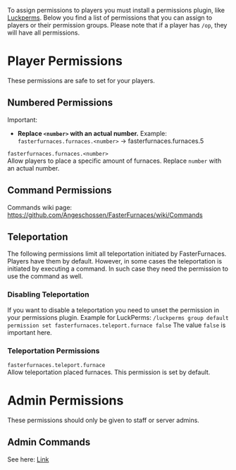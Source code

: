 To assign permissions to players you must install a permissions plugin, like [Luckperms](https://www.spigotmc.org/resources/28140). Below you find a list of permissions that you can assign to players or their permission groups. Please note that if a player has `/op`, they will have all permissions.

# Player Permissions
These permissions are safe to set for your players.

## Numbered Permissions
Important:
* **Replace `<number>` with an actual number.** Example: `fasterfurnaces.furnaces.<number>` -> fasterfurnaces.furnaces.5

`fasterfurnaces.furnaces.<number>`\
Allow players to place a specific amount of furnaces. Replace `number` with an actual number.

## Command Permissions
Commands wiki page: https://github.com/Angeschossen/FasterFurnaces/wiki/Commands

## Teleportation
The following permissions limit all teleportation initiated by FasterFurnaces. Players have them by default. However, in some cases
the teleportation is initiated by executing a command. In such case they need the permission to use the command as well.

### Disabling Teleportation
If you want to disable a teleportation you
need to unset the permission in your permissions plugin.
Example for LuckPerms: ``/luckperms group default permission set fasterfurnaces.teleport.furnace false``
The value ``false`` is important here.

### Teleportation Permissions
`fasterfurnaces.teleport.furnace`\
Allow teleportation placed furnaces. This permission is set by default.

# Admin Permissions
These permissions should only be given to staff or server admins.

## Admin Commands
See here: [Link](../admins/Commands.md)